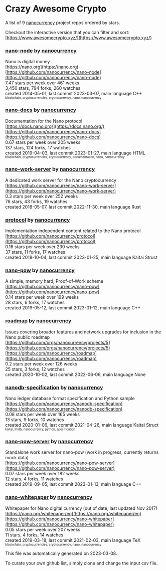 # Crazy Awesome Crypto
A list of 9 [nanocurrency](https://github.com/nanocurrency) project repos ordered by stars.  

Checkout the interactive version that you can filter and sort: 
[https://www.awesomecrypto.xyz/](https://www.awesomecrypto.xyz/)  


### [nano-node](https://github.com/nanocurrency/nano-node) by [nanocurrency](https://github.com/nanocurrency)  
Nano is digital money  
[https://nano.org](https://nano.org)  
[https://github.com/nanocurrency/nano-node](https://github.com/nanocurrency/nano-node)  
7.47 stars per week over 461 weeks  
3,450 stars, 794 forks, 260 watches  
created 2014-05-01, last commit 2023-03-07, main language C++  
<sub><sup>blockchain, cryptocurrencies, cryptocurrency, nano, nanocurrency</sup></sub>


### [nano-docs](https://github.com/nanocurrency/nano-docs) by [nanocurrency](https://github.com/nanocurrency)  
Documentation for the Nano protocol  
[https://docs.nano.org/](https://docs.nano.org/)  
[https://github.com/nanocurrency/nano-docs](https://github.com/nanocurrency/nano-docs)  
0.67 stars per week over 205 weeks  
137 stars, 124 forks, 17 watches  
created 2019-04-03, last commit 2023-01-27, main language HTML  
<sub><sup>blockchain, cryptocurrencies, cryptocurrency, documentation, nano, nanocurrency</sup></sub>


### [nano-work-server](https://github.com/nanocurrency/nano-work-server) by [nanocurrency](https://github.com/nanocurrency)  
A dedicated work server for the Nano cryptocurrency  
[https://github.com/nanocurrency/nano-work-server](https://github.com/nanocurrency/nano-work-server)  
0.3 stars per week over 252 weeks  
76 stars, 43 forks, 19 watches  
created 2018-05-07, last commit 2022-11-30, main language Rust  


### [protocol](https://github.com/nanocurrency/protocol) by [nanocurrency](https://github.com/nanocurrency)  
Implementation independent content related to the Nano protocol  
[https://github.com/nanocurrency/protocol](https://github.com/nanocurrency/protocol)  
0.16 stars per week over 230 weeks  
37 stars, 11 forks, 17 watches  
created 2018-10-04, last commit 2023-01-25, main language Kaitai Struct  


### [nano-pow](https://github.com/nanocurrency/nano-pow) by [nanocurrency](https://github.com/nanocurrency)  
A simple, memory hard, Proof-of-Work scheme  
[https://github.com/nanocurrency/nano-pow](https://github.com/nanocurrency/nano-pow)  
0.14 stars per week over 199 weeks  
28 stars, 6 forks, 17 watches  
created 2019-05-12, last commit 2023-01-12, main language C++  


### [roadmap](https://github.com/nanocurrency/roadmap) by [nanocurrency](https://github.com/nanocurrency)  
Issues covering broader features and network upgrades for inclusion in the Nano public roadmap  
[https://github.com/orgs/nanocurrency/projects/5](https://github.com/orgs/nanocurrency/projects/5)  
[https://github.com/nanocurrency/roadmap](https://github.com/nanocurrency/roadmap)  
0.2 stars per week over 126 weeks  
25 stars, 3 forks, 12 watches  
created 2020-10-02, last commit 2022-06-06, main language None  


### [nanodb-specification](https://github.com/nanocurrency/nanodb-specification) by [nanocurrency](https://github.com/nanocurrency)  
Nano ledger database format specification and Python sample  
[https://github.com/nanocurrency/nanodb-specification](https://github.com/nanocurrency/nanodb-specification)  
0.08 stars per week over 165 weeks  
13 stars, 9 forks, 10 watches  
created 2020-01-06, last commit 2021-04-26, main language Kaitai Struct  
<sub><sup>kaitai, lmdb, nanocurrency, python, specification</sup></sub>


### [nano-pow-server](https://github.com/nanocurrency/nano-pow-server) by [nanocurrency](https://github.com/nanocurrency)  
Standalone work server for nano-pow (work in progress, currently returns mock data)  
[https://github.com/nanocurrency/nano-pow-server](https://github.com/nanocurrency/nano-pow-server)  
0.07 stars per week over 182 weeks  
12 stars, 4 forks, 11 watches  
created 2019-09-05, last commit 2023-01-13, main language C++  


### [nano-whitepaper](https://github.com/nanocurrency/nano-whitepaper) by [nanocurrency](https://github.com/nanocurrency)  
Whitepaper for Nano digital currency (out of date, last updated Nov 2017)  
[https://nano.org/whitepaper/en](https://nano.org/whitepaper/en)  
[https://github.com/nanocurrency/nano-whitepaper](https://github.com/nanocurrency/nano-whitepaper)  
0.05 stars per week over 207 weeks  
11 stars, 4 forks, 14 watches  
created 2019-03-18, last commit 2021-02-03, main language TeX  
<sub><sup>blockchain, cryptocurrencies, cryptocurrency, nano, nanocurrency</sup></sub>


This file was automatically generated on 2023-03-08.  

To curate your own github list, simply clone and change the input csv file.  